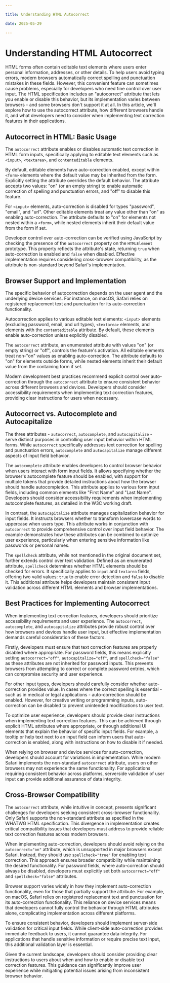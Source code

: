 ```yaml
---

title: Understanding HTML Autocorrect

date: 2025-05-29

---
```



# Understanding HTML Autocorrect

HTML forms often contain editable text elements where users enter personal information, addresses, or other details. To help users avoid typing errors, modern browsers automatically correct spelling and punctuation mistakes in these fields. However, this convenient feature can sometimes cause problems, especially for developers who need fine control over user input. The HTML specification includes an "autocorrect" attribute that lets you enable or disable this behavior, but its implementation varies between browsers - and some browsers don't support it at all. In this article, we'll explore how to use the autocorrect attribute, how different browsers handle it, and what developers need to consider when implementing text correction features in their applications.


## Autocorrect in HTML: Basic Usage

The `autocorrect` attribute enables or disables automatic text correction in HTML form inputs, specifically applying to editable text elements such as `<input>`, `<textarea>`, and `contenteditable` elements.

By default, editable elements have auto-correction enabled, except within `<form>` elements where the default value may be inherited from the form. Explicitly setting the attribute overrides the default behavior. The attribute accepts two values: "on" (or an empty string) to enable automatic correction of spelling and punctuation errors, and "off" to disable this feature.

For `<input>` elements, auto-correction is disabled for types "password", "email", and "url". Other editable elements treat any value other than "on" as enabling auto-correction. The attribute defaults to "on" for elements not nested within a `<form>`, while nested elements inherit their default value from the form if set.

Developer control over auto-correction can be verified using JavaScript by checking the presence of the `autocorrect` property on the `HTMLElement` prototype. This property reflects the attribute's state, returning `true` when auto-correction is enabled and `false` when disabled. Effective implementation requires considering cross-browser compatibility, as the attribute is non-standard beyond Safari's implementation.


## Browser Support and Implementation

The specific behavior of autocorrection depends on the user agent and the underlying device services. For instance, on macOS, Safari relies on registered replacement text and punctuation for its auto-correction functionality.

Autocorrection applies to various editable text elements: `<input>` elements (excluding password, email, and url types), `<textarea>` elements, and elements with the `contenteditable` attribute. By default, these elements enable auto-correction unless explicitly disabled.

The `autocorrect` attribute, an enumerated attribute with values "on" (or empty string) or "off", controls the feature's activation. All editable elements treat non-"on" values as enabling auto-correction. The attribute defaults to "on" for elements outside forms, while nested elements inherit their default value from the containing form if set.

Modern development best practices recommend explicit control over auto-correction through the `autocorrect` attribute to ensure consistent behavior across different browsers and devices. Developers should consider accessibility requirements when implementing text correction features, providing clear instructions for users when necessary.


## Autocorrect vs. Autocomplete and Autocapitalize

The three attributes - `autocorrect`, `autocomplete`, and `autocapitalize` - serve distinct purposes in controlling user input behavior within HTML forms. While `autocorrect` specifically addresses text correction for spelling and punctuation errors, `autocomplete` and `autocapitalize` manage different aspects of input field behavior.

The `autocomplete` attribute enables developers to control browser behavior when users interact with form input fields. It allows specifying whether the browser's autocomplete feature should be enabled, with support for multiple tokens that provide detailed instructions about how the browser should handle autocompletion. This attribute applies to various form input fields, including common elements like "First Name" and "Last Name". Developers should consider accessibility requirements when implementing autocomplete features, as detailed in the W3C working draft.

In contrast, the `autocapitalize` attribute manages capitalization behavior for input fields. It instructs browsers whether to transform lowercase words to uppercase when users type. This attribute works in conjunction with `autocorrect` to provide comprehensive control over input field behavior. The example demonstrates how these attributes can be combined to optimize user experience, particularly when entering sensitive information like passwords or personal names.

The `spellcheck` attribute, while not mentioned in the original document set, further extends control over text validation. Defined as an enumerated attribute, `spellcheck` determines whether HTML elements should be checked for errors. It specifically applies to `input` and `textarea` fields, offering two valid values: `true` to enable error detection and `false` to disable it. This additional attribute helps developers maintain consistent input validation across different HTML elements and browser implementations.


## Best Practices for Implementing Autocorrect

When implementing text correction features, developers should prioritize accessibility requirements and user experience. The `autocorrect`, `autocomplete`, and `autocapitalize` attributes provide robust control over how browsers and devices handle user input, but effective implementation demands careful consideration of these factors.

Firstly, developers must ensure that text correction features are properly disabled where appropriate. For password fields, this means explicitly setting `autocorrect="off"`, `autocapitalize="off"`, and `spellcheck="false"` as these attributes are not inherited for password inputs. This prevents browsers from attempting to correct or complete password entries, which can compromise security and user experience.

For other input types, developers should carefully consider whether auto-correction provides value. In cases where the correct spelling is essential - such as in medical or legal applications - auto-correction should be enabled. However, for creative writing or programming inputs, auto-correction can be disabled to prevent unintended modifications to user text.

To optimize user experience, developers should provide clear instructions when implementing text correction features. This can be achieved through explicit HTML attributes where appropriate, or through additional UI elements that explain the behavior of specific input fields. For example, a tooltip or help text next to an input field can inform users that auto-correction is enabled, along with instructions on how to disable it if needed.

When relying on browser and device services for auto-correction, developers should account for variations in implementation. While modern Safari implements the non-standard `autocorrect` attribute, users on other browsers may not experience the same functionality. For applications requiring consistent behavior across platforms, serverside validation of user input can provide additional assurance of data integrity.


## Cross-Browser Compatibility

The `autocorrect` attribute, while intuitive in concept, presents significant challenges for developers seeking consistent cross-browser functionality. Only Safari supports the non-standard attribute as specified in the WHATWG HTML specification. This divergence in implementation creates critical compatibility issues that developers must address to provide reliable text correction features across modern browsers.

When implementing auto-correction, developers should avoid relying on the `autocorrect="on"` attribute, which is unsupported in major browsers except Safari. Instead, they should use `spellcheck="true"` for enabling text correction. This approach ensures broader compatibility while maintaining the desired functionality. For password fields, where auto-correction should always be disabled, developers must explicitly set both `autocorrect="off"` and `spellcheck="false"` attributes.

Browser support varies widely in how they implement auto-correction functionality, even for those that partially support the attribute. For example, on macOS, Safari relies on registered replacement text and punctuation for its auto-correction functionality. This reliance on device services means that developers cannot fully control the behavior through HTML attributes alone, complicating implementation across different platforms.

To ensure consistent behavior, developers should implement server-side validation for critical input fields. While client-side auto-correction provides immediate feedback to users, it cannot guarantee data integrity. For applications that handle sensitive information or require precise text input, this additional validation layer is essential.

Given the current landscape, developers should consider providing clear instructions to users about when and how to enable or disable text correction features. This guidance can significantly improve user experience while mitigating potential issues arising from inconsistent browser behavior.

